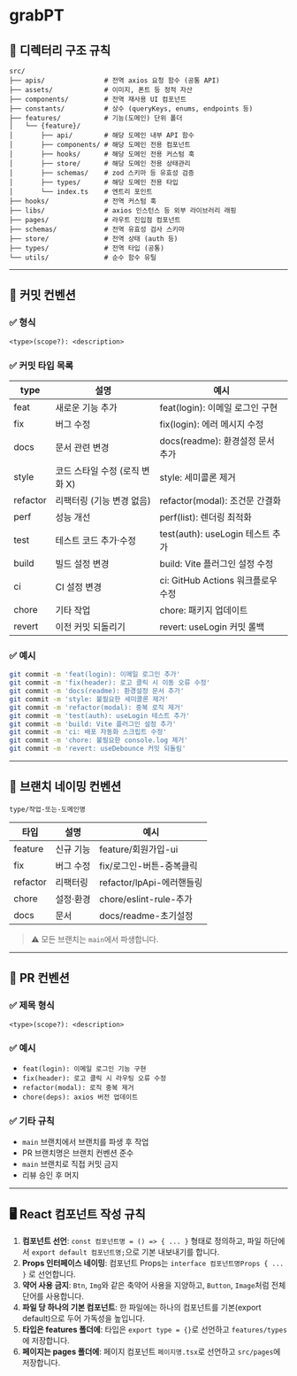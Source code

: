# grabPT

## 📁 디렉터리 구조 규칙

```text
src/
├── apis/               # 전역 axios 요청 함수 (공통 API)
├── assets/             # 이미지, 폰트 등 정적 자산
├── components/         # 전역 재사용 UI 컴포넌트
├── constants/          # 상수 (queryKeys, enums, endpoints 등)
├── features/           # 기능(도메인) 단위 폴더
│   └── {feature}/
│       ├── api/        # 해당 도메인 내부 API 함수
│       ├── components/ # 해당 도메인 전용 컴포넌트
│       ├── hooks/      # 해당 도메인 전용 커스텀 훅
│       ├── store/      # 해당 도메인 전용 상태관리
│       ├── schemas/    # zod 스키마 등 유효성 검증
│       ├── types/      # 해당 도메인 전용 타입
│       └── index.ts    # 엔트리 포인트
├── hooks/              # 전역 커스텀 훅
├── libs/               # axios 인스턴스 등 외부 라이브러리 래핑
├── pages/              # 라우트 진입점 컴포넌트
├── schemas/            # 전역 유효성 검사 스키마
├── store/              # 전역 상태 (auth 등)
├── types/              # 전역 타입 (공통)
└── utils/              # 순수 함수 유틸
```

---

## 📝 커밋 컨벤션

### ✅ 형식

```text
<type>(scope?): <description>
```

### ✅ 커밋 타입 목록

| type     | 설명                           | 예시                               |
| -------- | ------------------------------ | ---------------------------------- |
| feat     | 새로운 기능 추가               | feat(login): 이메일 로그인 구현    |
| fix      | 버그 수정                      | fix(login): 에러 메시지 수정       |
| docs     | 문서 관련 변경                 | docs(readme): 환경설정 문서 추가   |
| style    | 코드 스타일 수정 (로직 변화 X) | style: 세미콜론 제거               |
| refactor | 리팩터링 (기능 변경 없음)      | refactor(modal): 조건문 간결화     |
| perf     | 성능 개선                      | perf(list): 렌더링 최적화          |
| test     | 테스트 코드 추가·수정          | test(auth): useLogin 테스트 추가   |
| build    | 빌드 설정 변경                 | build: Vite 플러그인 설정 수정     |
| ci       | CI 설정 변경                   | ci: GitHub Actions 워크플로우 수정 |
| chore    | 기타 작업                      | chore: 패키지 업데이트             |
| revert   | 이전 커밋 되돌리기             | revert: useLogin 커밋 롤백         |

### ✅ 예시

```bash
git commit -m 'feat(login): 이메일 로그인 추가'
git commit -m 'fix(header): 로고 클릭 시 이동 오류 수정'
git commit -m 'docs(readme): 환경설정 문서 추가'
git commit -m 'style: 불필요한 세미콜론 제거'
git commit -m 'refactor(modal): 중복 로직 제거'
git commit -m 'test(auth): useLogin 테스트 추가'
git commit -m 'build: Vite 플러그인 설정 추가'
git commit -m 'ci: 배포 자동화 스크립트 수정'
git commit -m 'chore: 불필요한 console.log 제거'
git commit -m 'revert: useDebounce 커밋 되돌림'
```

---

## 🌿 브랜치 네이밍 컨벤션

```text
type/작업-또는-도메인명
```

| 타입     | 설명      | 예시                      |
| -------- | --------- | ------------------------- |
| feature  | 신규 기능 | feature/회원가입-ui       |
| fix      | 버그 수정 | fix/로그인-버튼-중복클릭  |
| refactor | 리팩터링  | refactor/lpApi-에러핸들링 |
| chore    | 설정·환경 | chore/eslint-rule-추가    |
| docs     | 문서      | docs/readme-초기설정      |

> ⚠️ 모든 브랜치는 `main`에서 파생합니다.

---

## 🚀 PR 컨벤션

### ✅ 제목 형식

```text
<type>(scope?): <description>
```

### ✅ 예시

- `feat(login): 이메일 로그인 기능 구현`
- `fix(header): 로고 클릭 시 라우팅 오류 수정`
- `refactor(modal): 로직 중복 제거`
- `chore(deps): axios 버전 업데이트`

### ✅ 기타 규칙

- `main` 브랜치에서 브랜치를 파생 후 작업
- PR 브랜치명은 브랜치 컨벤션 준수
- `main` 브랜치로 직접 커밋 금지
- 리뷰 승인 후 머지

---

## 🖥️ React 컴포넌트 작성 규칙

1. **컴포넌트 선언**: `const 컴포넌트명 = () => { ... }` 형태로 정의하고, 파일 하단에서 `export default 컴포넌트명;`으로 기본 내보내기를 합니다.
2. **Props 인터페이스 네이밍**: 컴포넌트 Props는 `interface 컴포넌트명Props { ... }` 로 선언합니다.
3. **약어 사용 금지**: `Btn`, `Img`와 같은 축약어 사용을 지양하고, `Button`, `Image`처럼 전체 단어를 사용합니다.
4. **파일 당 하나의 기본 컴포넌트**: 한 파일에는 하나의 컴포넌트를 기본(export default)으로 두어 가독성을 높입니다.
5. **타입은 features 폴더에**: 타입은 `export type = {}`로 선언하고 `features/types`에 저장합니다.
6. **페이지는 pages 폴더에**: 페이지 컴포넌트 `페이지명.tsx`로 선언하고 `src/pages`에 저장합니다.
